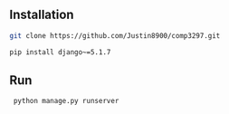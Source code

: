 ## Installation 
```bash
git clone https://github.com/Justin8900/comp3297.git
```

```bash
pip install django~=5.1.7
```

## Run
```bash
 python manage.py runserver
```

